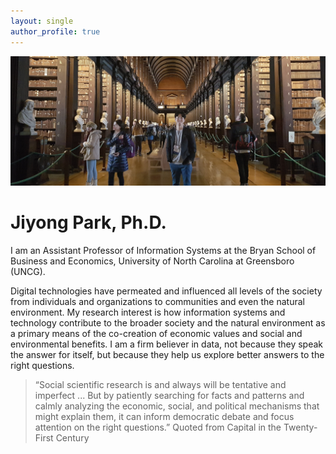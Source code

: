 ```yaml
---
layout: single
author_profile: true
---
```


![](/assets/images/home-photo.jpg)

# Jiyong Park, Ph.D.


I am an Assistant Professor of Information Systems at the Bryan School of Business and Economics, University of North Carolina at Greensboro (UNCG).

Digital technologies have permeated and influenced all levels of the society from individuals and organizations to communities and even the natural environment. My research interest is how information systems and technology contribute to the broader society and the natural environment as a primary means of the co-creation of economic values and social and environmental benefits. I am a firm believer in data, not because they speak the answer for itself, but because they help us explore better answers to the right questions.

> “Social scientific research is and always will be tentative and imperfect ... But by patiently searching for facts and patterns and calmly analyzing the economic, social, and political mechanisms that might explain them, it can inform democratic debate and focus attention on the right questions.” Quoted from Capital in the Twenty-First Century
